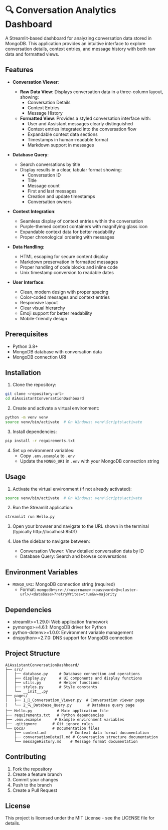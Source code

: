 # 🔍 Conversation Analytics Dashboard

A Streamlit-based dashboard for analyzing conversation data stored in MongoDB. This application provides an intuitive interface to explore conversation details, context entries, and message history with both raw data and formatted views.

## Features

- **Conversation Viewer**:
  - **Raw Data View**: Displays conversation data in a three-column layout, showing:
    - Conversation Details
    - Context Entries
    - Message History
  - **Formatted View**: Provides a styled conversation interface with:
    - User and Assistant messages clearly distinguished
    - Context entries integrated into the conversation flow
    - Expandable context data sections
    - Timestamps in human-readable format
    - Markdown support in messages

- **Database Query**:
  - Search conversations by title
  - Display results in a clear, tabular format showing:
    - Conversation ID
    - Title
    - Message count
    - First and last messages
    - Creation and update timestamps
    - Conversation owners

- **Context Integration**:
  - Seamless display of context entries within the conversation
  - Purple-themed context containers with magnifying glass icon
  - Expandable context data for better readability
  - Proper chronological ordering with messages

- **Data Handling**:
  - HTML escaping for secure content display
  - Markdown preservation in formatted messages
  - Proper handling of code blocks and inline code
  - Unix timestamp conversion to readable dates

- **User Interface**:
  - Clean, modern design with proper spacing
  - Color-coded messages and context entries
  - Responsive layout
  - Clear visual hierarchy
  - Emoji support for better readability
  - Mobile-friendly design

## Prerequisites

- Python 3.8+
- MongoDB database with conversation data
- MongoDB connection URI

## Installation

1. Clone the repository:
```bash
git clone <repository-url>
cd AiAssistantConversationDashboard
```

2. Create and activate a virtual environment:
```bash
python -m venv venv
source venv/bin/activate  # On Windows: venv\Scripts\activate
```

3. Install dependencies:
```bash
pip install -r requirements.txt
```

4. Set up environment variables:
   - Copy `.env.example` to `.env`
   - Update the `MONGO_URI` in `.env` with your MongoDB connection string

## Usage

1. Activate the virtual environment (if not already activated):
```bash
source venv/bin/activate  # On Windows: venv\Scripts\activate
```

2. Run the Streamlit application:
```bash
streamlit run Hello.py
```

3. Open your browser and navigate to the URL shown in the terminal (typically http://localhost:8501)

4. Use the sidebar to navigate between:
   - Conversation Viewer: View detailed conversation data by ID
   - Database Query: Search and browse conversations

## Environment Variables

- `MONGO_URI`: MongoDB connection string (required)
  - Format: `mongodb+srv://<username>:<password>@<cluster-url>/<database>?retryWrites=true&w=majority`

## Dependencies

- streamlit>=1.29.0: Web application framework
- pymongo>=4.6.1: MongoDB driver for Python
- python-dotenv>=1.0.0: Environment variable management
- dnspython>=2.7.0: DNS support for MongoDB connection

## Project Structure

```
AiAssistantConversationDashboard/
├── src/
│   ├── database.py     # Database connection and operations
│   ├── display.py      # UI components and display functions
│   ├── utils.py        # Helper functions
│   ├── styles.py       # Style constants
│   └── __init__.py
├── pages/
│   ├── 1_💬_Conversation_Viewer.py  # Conversation viewer page
│   └── 2_🔍_Database_Query.py       # Database query page
├── Hello.py           # Main application file
├── requirements.txt   # Python dependencies
├── .env.example      # Example environment variables
├── .gitignore       # Git ignore rules
└── Docs/            # Documentation files
    ├── context.md           # Context data format documentation
    ├── conversationDetail.md # Conversation structure documentation
    └── messageHistory.md    # Message format documentation
```

## Contributing

1. Fork the repository
2. Create a feature branch
3. Commit your changes
4. Push to the branch
5. Create a Pull Request

## License

This project is licensed under the MIT License - see the LICENSE file for details.
